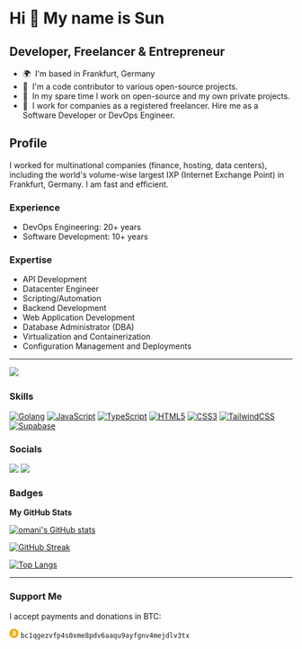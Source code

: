 Hi 👋 My name is Sun
====================

Developer, Freelancer & Entrepreneur
------------------------------------

<!-- * 🖥️  See my portfolio at [danielcranney.com](http://danielcranney.com) -->
* 🌍  I'm based in Frankfurt, Germany
* 🧠  I'm a code contributor to various open-source projects.
* 🚀  In my spare time I work on open-source and my own private projects.
* 🤝  I work for companies as a registered freelancer. Hire me as a Software Developer or DevOps Engineer.

## Profile
I worked for multinational companies (finance, hosting, data centers), including the world's volume-wise largest IXP (Internet Exchange Point) in Frankfurt, Germany. I am fast and efficient.

### Experience
* DevOps Engineering: 20+ years
* Software Development: 10+ years

### Expertise
- API Development
- Datacenter Engineer
- Scripting/Automation
- Backend Development
- Web Application Development
- Database Administrator (DBA)
- Virtualization and Containerization
- Configuration Management and Deployments

---

<a href="https://www.github.com/omani" target="_blank" rel="noreferrer"><img
src="https://img.shields.io/github/followers/omani?logo=github&style=for-the-badge&color=0891b2&labelColor=1c1917" /></a>

### Skills


<p align="left">
<a href="https://go.dev" target="_blank" rel="noreferrer"><img src="https://raw.githubusercontent.com/danielcranney/readme-generator/main/public/icons/skills/go-colored.svg" width="36" height="36" alt="Golang" /></a>
<a href="https://developer.mozilla.org/en-US/docs/Web/JavaScript" target="_blank" rel="noreferrer"><img src="https://raw.githubusercontent.com/danielcranney/readme-generator/main/public/icons/skills/javascript-colored.svg" width="36" height="36" alt="JavaScript" /></a>
<a href="https://www.typescriptlang.org/" target="_blank" rel="noreferrer"><img src="https://raw.githubusercontent.com/danielcranney/readme-generator/main/public/icons/skills/typescript-colored.svg" width="36" height="36" alt="TypeScript" /></a>
<a href="https://developer.mozilla.org/en-US/docs/Glossary/HTML5" target="_blank" rel="noreferrer"><img src="https://raw.githubusercontent.com/danielcranney/readme-generator/main/public/icons/skills/html5-colored.svg" width="36" height="36" alt="HTML5" /></a>
<a href="https://www.w3.org/TR/CSS/#css" target="_blank" rel="noreferrer"><img src="https://raw.githubusercontent.com/danielcranney/readme-generator/main/public/icons/skills/css3-colored.svg" width="36" height="36" alt="CSS3" /></a>
<a href="https://tailwindcss.com/" target="_blank" rel="noreferrer"><img src="https://raw.githubusercontent.com/danielcranney/readme-generator/main/public/icons/skills/tailwindcss-colored.svg" width="36" height="36" alt="TailwindCSS" /></a>
<a href="https://supabase.io/" target="_blank" rel="noreferrer"><img src="https://raw.githubusercontent.com/danielcranney/readme-generator/main/public/icons/skills/supabase-colored.svg" width="36" height="36" alt="Supabase" /></a>
</p>


### Socials

<p align="left">
<a href="https://github.com/omani" target="_blank" rel="noreferrer"><img src="https://img.shields.io/badge/GitHub-100000?style=for-the-badge&logo=github&logoColor=white" /></a>
<a href="https://www.t.me/tombish" target="_blank" rel="noreferrer"><img src="https://img.shields.io/badge/Telegram-2CA5E0?style=for-the-badge&logo=telegram&logoColor=white" /></a>

### Badges

<b>My GitHub Stats</b>

<a href="http://www.github.com/omani"><img src="https://github-readme-stats.vercel.app/api?username=omani&show_icons=true&hide=contribs&count_private=true&title_color=0891b2&text_color=ffffff&icon_color=0891b2&bg_color=1c1917&hide_border=true&show_icons=true" alt="omani's GitHub stats" /></a>

[![GitHub Streak](https://github-readme-streak-stats.herokuapp.com?user=omani&theme=react&hide_border=true&border_radius=5)](https://git.io/streak-stats)

[![Top Langs](https://github-readme-stats.vercel.app/api/top-langs/?username=omani&layout=compact&langs_count=6&theme=react&hide_border=true)](https://github.com/omani/omani)

---

### Support Me

I accept payments and donations in BTC:

<img src="https://raw.githubusercontent.com/bitpay/bitcoin-brand/master/bitcoin.svg" width="16" height="16" /> `bc1qgezvfp4s0xme8pdv6aaqu9ayfgnv4mejdlv3tx`
